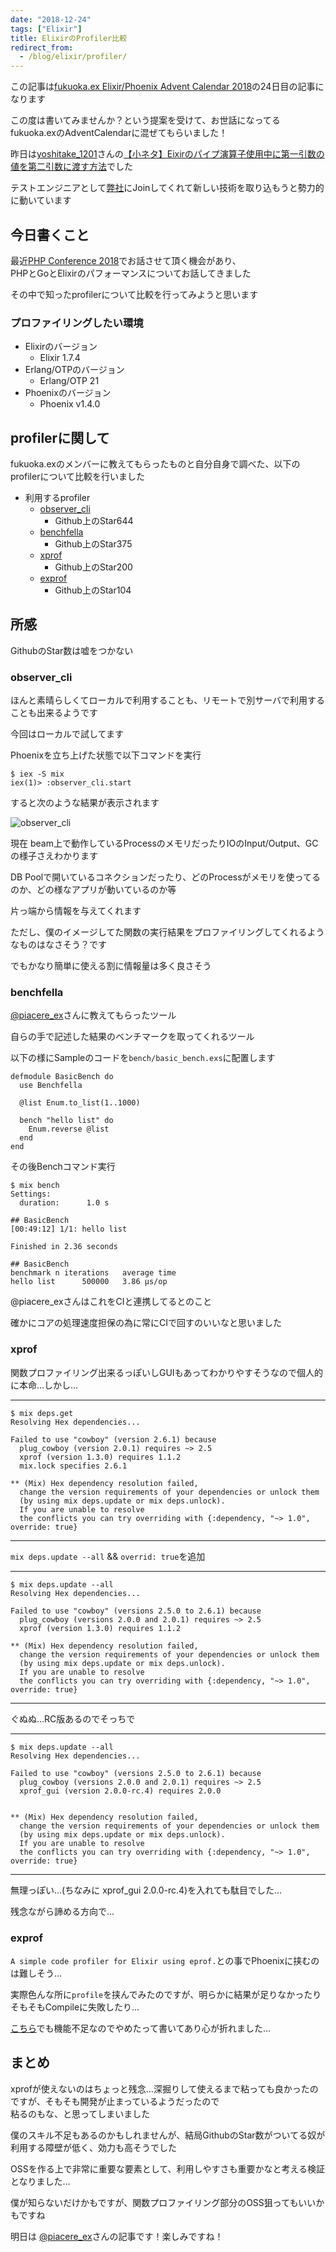 ```yaml
---
date: "2018-12-24"
tags: ["Elixir"]
title: ElixirのProfiler比較
redirect_from:
  - /blog/elixir/profiler/
---
```


この記事は[fukuoka.ex Elixir/Phoenix Advent Calendar 2018](https://qiita.com/advent-calendar/2018/fukuokaex)の24日目の記事になります

この度は書いてみませんか？という提案を受けて、お世話になってるfukuoka.exのAdventCalendarに混ぜてもらいました！

昨日は[yoshitake_1201](https://qiita.com/yoshitake_1201)さんの[【小ネタ】Eixirのパイプ演算子使用中に第一引数の値を第二引数に渡す方法](https://qiita.com/yoshitake_1201/items/76a2edcd6270f0d2f25e)でした

テストエンジニアとして[弊社](https://fusic.co.jp/)にJoinしてくれて新しい技術を取り込もうと勢力的に動いています

## 今日書くこと

最近[PHP Conference 2018](http://phpcon.php.gr.jp/2018/)でお話させて頂く機会があり、  
PHPとGoとElixirのパフォーマンスについてお話してきました

その中で知ったprofilerについて比較を行ってみようと思います

### プロファイリングしたい環境

- Elixirのバージョン
    - Elixir 1.7.4
- Erlang/OTPのバージョン
    - Erlang/OTP 21
- Phoenixのバージョン
    - Phoenix v1.4.0

## profilerに関して

fukuoka.exのメンバーに教えてもらったものと自分自身で調べた、以下のprofilerについて比較を行いました

- 利用するprofiler
    - [observer_cli](https://github.com/zhongwencool/observer_cli)
        - Github上のStar644
    - [benchfella](https://github.com/alco/benchfella)
        - Github上のStar375
    - [xprof](https://github.com/Appliscale/xprof)
        - Github上のStar200
    - [exprof](https://github.com/parroty/exprof)
        - Github上のStar104

## 所感
GithubのStar数は嘘をつかない

### observer_cli

ほんと素晴らしくてローカルで利用することも、リモートで別サーバで利用することも出来るようです

今回はローカルで試してます

Phoenixを立ち上げた状態で以下コマンドを実行

```
$ iex -S mix
iex(1)> :observer_cli.start
```

すると次のような結果が表示されます

![observer_cli](/observer_cli.png)

現在 beam上で動作しているProcessのメモリだったりIOのInput/Output、GCの様子さえわかります

DB Poolで開いているコネクションだったり、どのProcessがメモリを使ってるのか、どの様なアプリが動いているのか等

片っ端から情報を与えてくれます

ただし、僕のイメージしてた関数の実行結果をプロファイリングしてくれるようなものはなさそう？です

でもかなり簡単に使える割に情報量は多く良さそう

### benchfella

[@piacere_ex](https://qiita.com/piacere_ex)さんに教えてもらったツール

自らの手で記述した結果のベンチマークを取ってくれるツール

以下の様にSampleのコードを`bench/basic_bench.exs`に配置します

```
defmodule BasicBench do
  use Benchfella

  @list Enum.to_list(1..1000)

  bench "hello list" do
    Enum.reverse @list
  end
end
```

その後Benchコマンド実行

```
$ mix bench
Settings:
  duration:      1.0 s

## BasicBench
[00:49:12] 1/1: hello list

Finished in 2.36 seconds

## BasicBench
benchmark n iterations   average time
hello list      500000   3.86 µs/op
```

@piacere_exさんはこれをCIと連携してるとのこと

確かにコアの処理速度担保の為に常にCIで回すのいいなと思いました

### xprof

関数プロファイリング出来るっぽいしGUIもあってわかりやすそうなので個人的に本命…しかし…

-----
```
$ mix deps.get
Resolving Hex dependencies...

Failed to use "cowboy" (version 2.6.1) because
  plug_cowboy (version 2.0.1) requires ~> 2.5
  xprof (version 1.3.0) requires 1.1.2
  mix.lock specifies 2.6.1

** (Mix) Hex dependency resolution failed,  
  change the version requirements of your dependencies or unlock them   
  (by using mix deps.update or mix deps.unlock).  
  If you are unable to resolve   
  the conflicts you can try overriding with {:dependency, "~> 1.0", override: true}
```

-----

`mix deps.update --all` && `overrid: true`を追加

-----
```
$ mix deps.update --all
Resolving Hex dependencies...

Failed to use "cowboy" (versions 2.5.0 to 2.6.1) because
  plug_cowboy (versions 2.0.0 and 2.0.1) requires ~> 2.5
  xprof (version 1.3.0) requires 1.1.2

** (Mix) Hex dependency resolution failed,  
  change the version requirements of your dependencies or unlock them   
  (by using mix deps.update or mix deps.unlock).  
  If you are unable to resolve   
  the conflicts you can try overriding with {:dependency, "~> 1.0", override: true}
```

-----

ぐぬぬ…RC版あるのでそっちで

-----

```
$ mix deps.update --all
Resolving Hex dependencies...

Failed to use "cowboy" (versions 2.5.0 to 2.6.1) because
  plug_cowboy (versions 2.0.0 and 2.0.1) requires ~> 2.5
  xprof_gui (version 2.0.0-rc.4) requires 2.0.0


** (Mix) Hex dependency resolution failed,  
  change the version requirements of your dependencies or unlock them   
  (by using mix deps.update or mix deps.unlock).  
  If you are unable to resolve   
  the conflicts you can try overriding with {:dependency, "~> 1.0", override: true}
```
-----

無理っぽい…(ちなみに xprof_gui 2.0.0-rc.4)を入れても駄目でした…  

残念ながら諦める方向で...

### exprof

`A simple code profiler for Elixir using eprof.`との事でPhoenixに挟むのは難しそう…

実際色んな所に`profile`を挟んでみたのですが、明らかに結果が足りなかったりそもそもCompileに失敗したり…

[こちら](https://medium.com/@ron.arts/optimizing-elixir-phoenix-performance-a50f7c92b9e4)でも機能不足なのでやめたって書いてあり心が折れました…

## まとめ

xprofが使えないのはちょっと残念…深掘りして使えるまで粘っても良かったのですが、そもそも開発が止まっているようだったので  
粘るのもな、と思ってしまいました

僕のスキル不足もあるのかもしれませんが、結局GithubのStar数がついてる奴が利用する障壁が低く、効力も高そうでした

OSSを作る上で非常に重要な要素として、利用しやすさも重要かなと考える検証となりました…

僕が知らないだけかもですが、関数プロファイリング部分のOSS狙ってもいいかもですね

明日は [@piacere_ex](https://qiita.com/piacere_ex)さんの記事です！楽しみですね！
